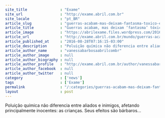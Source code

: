 ```yaml
---
site_title               : "Exame"
site_url                 : "http://exame.abril.com.br"
site_locale              : "pt_BR"
article_slug             : "guerras-acabam-mas-deixam-fantasma-toxico-e-ele-e-cruel"
article_title            : "Guerras acabam, mas deixam ‘fantasma’ tóxico — e ele é cruel"
article_image            : "https://abrilexame.files.wordpress.com/2016/09/size_960_16_9_guerra-iraque.jpg?quality=70&strip=all&w=960"
article_url              : "http://exame.abril.com.br/mundo/guerras-acabam-mas-deixam-fantasma-toxico-e-ele-e-cruel/"
article_published_at     : "2016-08-28T07:16:15-03:00"
article_description      : "Poluição química não diferencia entre aliados e inimigos, afetando principalmente inocentes: as crianças. Seus efeitos são bárbaros..."
article_author_name      : "vanessabarbosaabrilcombr"
article_author_image     : null
article_author_biography : null
article_author_profile   : "http://exame.abril.com.br/author/vanessabarbosaabrilcombr/"
article_author_facebook  : null
article_author_twitter   : null
category                 : ['news']
tags                     : ['Exame']
permalink                : "/:categories/guerras-acabam-mas-deixam-fantasma-toxico-e-ele-e-cruel/"
layout                   : post
---
```


Poluição química não diferencia entre aliados e inimigos, afetando principalmente inocentes: as crianças. Seus efeitos são bárbaros...
